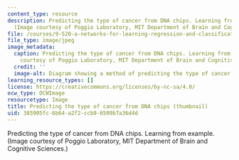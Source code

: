 ```yaml
---
content_type: resource
description: Predicting the type of cancer from DNA chips. Learning from example.
  (Image courtesy of Poggio Laboratory, MIT Department of Brain and Cognitive Sciences.)
file: /courses/9-520-a-networks-for-learning-regression-and-classification-spring-2001/385905fc6b64a2f2ccb96509b7a36d4d_9-520as01-th.jpg
file_type: image/jpeg
image_metadata:
  caption: Predicting the type of cancer from DNA chips. Learning from example. (Image
    courtesy of Poggio Laboratory, MIT Department of Brain and Cognitive Sciences.)
  credit: ''
  image-alt: Diagram showing a method of predicting the type of cancer from DNA chips.
learning_resource_types: []
license: https://creativecommons.org/licenses/by-nc-sa/4.0/
ocw_type: OCWImage
resourcetype: Image
title: Predicting the type of cancer from DNA chips (thumbnail)
uid: 385905fc-6b64-a2f2-ccb9-6509b7a36d4d
---
```

Predicting the type of cancer from DNA chips. Learning from example. (Image courtesy of Poggio Laboratory, MIT Department of Brain and Cognitive Sciences.)